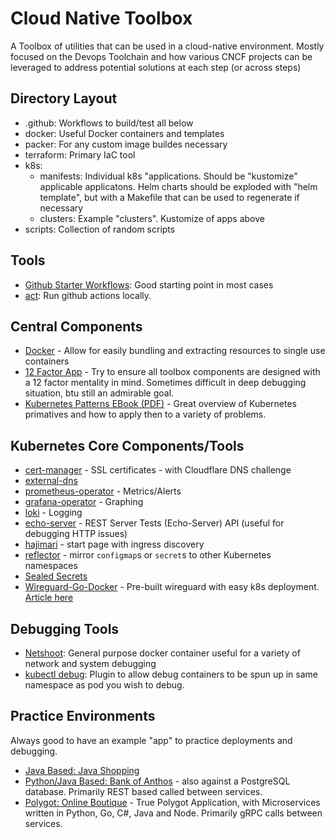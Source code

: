 # Cloud Native Toolbox

A Toolbox of utilities that can be used in a cloud-native environment.  Mostly focused on the Devops Toolchain and how
various CNCF projects can be leveraged to address potential solutions at each step (or across steps)

## Directory Layout

- .github: Workflows to build/test all below
- docker: Useful Docker containers and templates
- packer: For any custom image buildes necessary
- terraform: Primary IaC tool
- k8s:
    - manifests: Individual k8s "applications.  Should be "kustomize" applicable applicatons.  Helm charts should be exploded with "helm template", but with a Makefile that can be used to regenerate if necessary
    - clusters: Example "clusters".  Kustomize of apps above
- scripts: Collection of random scripts 

## Tools

- [Github Starter Workflows](https://github.com/actions/starter-workflows): Good starting point in most cases
- [act](https://github.com/nektos/act): Run github actions locally.

## Central Components

- [Docker](https://www.docker.com/) - Allow for easily bundling and extracting resources to single use containers
- [12 Factor App](https://12factor.net/) - Try to ensure all toolbox components are designed with a 12 factor mentality in mind.  Sometimes difficult in deep debugging situation, btu still an admirable goal.
- [Kubernetes Patterns EBook (PDF)](https://www.redhat.com/cms/managed-files/cm-oreilly-kubernetes-patterns-ebook-f19824-201910-en.pdf) - Great overview of Kubernetes primatives and how to apply then to a variety of problems.

## Kubernetes Core Components/Tools

- [cert-manager](https://cert-manager.io/) - SSL certificates - with Cloudflare DNS challenge
- [external-dns](https://github.com/kubernetes-sigs/external-dns)
- [prometheus-operator](https://prometheus-operator.dev/) - Metrics/Alerts
- [grafana-operator](https://github.com/grafana-operator/grafana-operator) - Graphing
- [loki](https://grafana.com/docs/loki/latest/installation/helm/) - Logging
- [echo-server](https://github.com/Ealenn/Echo-Server) - REST Server Tests (Echo-Server) API (useful for debugging HTTP issues)
- [hajimari](https://github.com/toboshii/hajimari) - start page with ingress discovery
- [reflector](https://github.com/emberstack/kubernetes-reflector) - mirror `configmap`s or `secret`s to other Kubernetes namespaces
- [Sealed Secrets](https://github.com/bitnami-labs/sealed-secrets)
- [Wireguard-Go-Docker](https://github.com/masipcat/wireguard-go-docker) - Pre-built wireguard with easy k8s deployment.  [Article here](https://blog.jamesclonk.io/posts/wireguard-on-kubernetes/)

## Debugging Tools

- [Netshoot](https://github.com/nicolaka/netshoot): General purpose docker container useful for a variety of network and system debugging
- [kubectl debug](https://github.com/aylei/kubectl-debug): Plugin to allow debug containers to be spun up in same namespace as pod you wish to debug.

## Practice Environments

Always good to have an example "app" to practice deployments and debugging.

- [Java Based: Java Shopping](https://github.com/danielbryantuk/oreilly-docker-java-shopping)
- [Python/Java Based: Bank of Anthos](https://github.com/GoogleCloudPlatform/bank-of-anthos) - also against a PostgreSQL database.  Primarily REST based called between services.
- [Polygot: Online Boutique](https://github.com/GoogleCloudPlatform/microservices-demo) - True Polygot Application, with Microservices written in Python, Go, C#, Java and Node.  Primarily gRPC calls between services.

